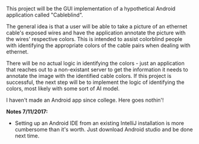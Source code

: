 This project will be the GUI implementation of a hypothetical Android application called "Cableblind".
 
The general idea is that a user will be able to take a picture of an ethernet cable's exposed wires and have the application annotate the picture with the wires' respective colors. This is intended to assist colorblind people with identifying the appropriate colors of the cable pairs when dealing with ethernet.

There will be no actual logic in identifying the colors - just an application that reaches out to a non-existant server to get the information it needs to annotate the image with the identified cable colors. If this project is successful, the next step will be to implement the logic of identifying the colors, most likely with some sort of AI model.

I haven't made an Android app since college. Here goes nothin'!

**Notes 7/11/2017:**

- Setting up an Android IDE from an existing IntelliJ installation is more cumbersome than it's worth. Just download Android studio and be done next time.